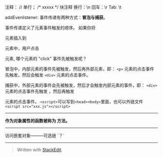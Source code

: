 
注释： //  单行； /* xxxxx */ 块注释
换行：\n
回车：\r 
Tab: \t

addEvenlistener:
事件传递有两种方式：**冒泡与捕获**。

事件传递定义了元素事件触发的顺序。 如果你将 <p> 元素插入到 <div> 元素中，用户点击 <p> 元素, 哪个元素的 "click" 事件先被触发呢？

冒泡中，内部元素的事件先被触发，然后再外部元素，即： `<p>` 元素的点击事件先触发，然后会触发 `<div>` 元素的点击事件。

捕获中，外部元素的事件会先被触发，然后才会触发内部元素的事件，即： `<div>` 元素的点击事件先触发 ，然后再触发 <p> 元素的点击事件。
`<script>`可以写到`<head><body>`里面，也可以外链文件`<script src="xxx.js"></script>`

<hr>

**作为对象属性的函数被称为 **方法**。**
<hr>
访问嵌套对象———可选链 `？` 
<hr>


> Written with [StackEdit](https://stackedit.io/).
<!--stackedit_data:
eyJoaXN0b3J5IjpbLTg2Nzk2MzI2Niw0MjExNDU4OTMsNjA5OT
g1NTUyXX0=
-->